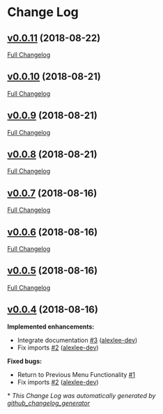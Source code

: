 # Change Log

## [v0.0.11](https://github.com/alexlee-dev/GitHub-Star-Transfer/tree/v0.0.11) (2018-08-22)
[Full Changelog](https://github.com/alexlee-dev/GitHub-Star-Transfer/compare/v0.0.10...v0.0.11)

## [v0.0.10](https://github.com/alexlee-dev/GitHub-Star-Transfer/tree/v0.0.10) (2018-08-21)
[Full Changelog](https://github.com/alexlee-dev/GitHub-Star-Transfer/compare/v0.0.9...v0.0.10)

## [v0.0.9](https://github.com/alexlee-dev/GitHub-Star-Transfer/tree/v0.0.9) (2018-08-21)
[Full Changelog](https://github.com/alexlee-dev/GitHub-Star-Transfer/compare/v0.0.8...v0.0.9)

## [v0.0.8](https://github.com/alexlee-dev/GitHub-Star-Transfer/tree/v0.0.8) (2018-08-21)
[Full Changelog](https://github.com/alexlee-dev/GitHub-Star-Transfer/compare/v0.0.7...v0.0.8)

## [v0.0.7](https://github.com/alexlee-dev/GitHub-Star-Transfer/tree/v0.0.7) (2018-08-16)
[Full Changelog](https://github.com/alexlee-dev/GitHub-Star-Transfer/compare/v0.0.6...v0.0.7)

## [v0.0.6](https://github.com/alexlee-dev/GitHub-Star-Transfer/tree/v0.0.6) (2018-08-16)
[Full Changelog](https://github.com/alexlee-dev/GitHub-Star-Transfer/compare/v0.0.5...v0.0.6)

## [v0.0.5](https://github.com/alexlee-dev/GitHub-Star-Transfer/tree/v0.0.5) (2018-08-16)
[Full Changelog](https://github.com/alexlee-dev/GitHub-Star-Transfer/compare/v0.0.4...v0.0.5)

## [v0.0.4](https://github.com/alexlee-dev/GitHub-Star-Transfer/tree/v0.0.4) (2018-08-16)
**Implemented enhancements:**

- Integrate documentation [\#3](https://github.com/alexlee-dev/GitHub-Star-Transfer/pull/3) ([alexlee-dev](https://github.com/alexlee-dev))
- Fix imports [\#2](https://github.com/alexlee-dev/GitHub-Star-Transfer/pull/2) ([alexlee-dev](https://github.com/alexlee-dev))

**Fixed bugs:**

- Return to Previous Menu Functionality [\#1](https://github.com/alexlee-dev/GitHub-Star-Transfer/issues/1)
- Fix imports [\#2](https://github.com/alexlee-dev/GitHub-Star-Transfer/pull/2) ([alexlee-dev](https://github.com/alexlee-dev))



\* *This Change Log was automatically generated by [github_changelog_generator](https://github.com/skywinder/Github-Changelog-Generator)*